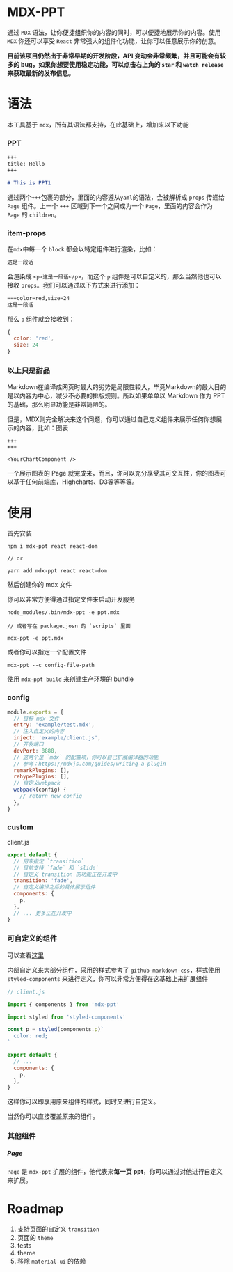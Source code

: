 # MDX-PPT

通过 `MDX` 语法，让你便捷组织你的内容的同时，可以便捷地展示你的内容。使用 `MDX` 你还可以享受 `React` 非常强大的组件化功能，让你可以任意展示你的创意。

**目前该项目仍然出于非常早期的开发阶段，API 变动会非常频繁，并且可能会有较多的 bug，如果你想要使用稳定功能，可以点击右上角的 `star` 和 `watch release` 来获取最新的发布信息。**

# 语法

本工具基于 `mdx`，所有其语法都支持，在此基础上，增加来以下功能

### PPT

```md
+++
title: Hello
+++

# This is PPT1
```

通过两个`+++`包裹的部分，里面的内容遵从`yaml`的语法，会被解析成 `props` 传递给 `Page` 组件。上一个 `+++` 区域到下一个之间成为一个 `Page`，里面的内容会作为 `Page` 的 `children`。

### item-props

在`mdx`中每一个 `block` 都会以特定组件进行渲染，比如：

```md
这是一段话
```

会渲染成 `<p>这是一段话</p>`，而这个 `p` 组件是可以自定义的，那么当然他也可以接收 `props`。我们可以通过以下方式来进行添加：

```md
===color=red,size=24
这是一段话
```

那么 `p` 组件就会接收到：

```js
{
  color: 'red',
  size: 24
}
```

### 以上只是甜品

Markdown在编译成网页时最大的劣势是局限性较大，毕竟Markdown的最大目的是以内容为中心，减少不必要的排版规则。所以如果单单以 Markdown 作为 PPT 的基础，那么明显功能是非常简陋的。

但是，MDX则完全解决来这个问题，你可以通过自己定义组件来展示任何你想展示的内容，比如：图表

```
+++
+++

<YourChartComponent />
```

一个展示图表的 Page 就完成来，而且，你可以充分享受其可交互性，你的图表可以基于任何前端库，Highcharts、D3等等等等。

# 使用

首先安装

```
npm i mdx-ppt react react-dom

// or

yarn add mdx-ppt react react-dom
```

然后创建你的 mdx 文件

你可以非常方便得通过指定文件来启动开发服务

```
node_modules/.bin/mdx-ppt -e ppt.mdx

// 或者写在 package.josn 的 `scripts` 里面

mdx-ppt -e ppt.mdx
```

或者你可以指定一个配置文件

```
mdx-ppt --c config-file-path
```

使用 `mdx-ppt build` 来创建生产环境的 bundle

### config

```js
module.exports = {
  // 目标 mdx 文件
  entry: 'example/test.mdx',
  // 注入自定义的内容
  inject: 'example/client.js',
  // 开发端口
  devPort: 8888,
  // 这两个是 `mdx` 的配置项，你可以自己扩展编译器的功能
  // 参考：https://mdxjs.com/guides/writing-a-plugin
  remarkPlugins: [],
  rehypePlugins: [],
  // 自定义webpack
  webpack(config) {
    // return new config
  },
}
```

### custom

client.js

```js
export default {
  // 用来指定 `transition`
  // 目前支持 `fade` 和 `slide`
  // 自定义 transition 的功能正在开发中
  transition: 'fade',
  // 自定义编译之后的具体展示组件
  components: {
    p,
  },
  // ... 更多正在开发中
}
```

### 可自定义的组件

可以查看[这里](https://mdxjs.com/getting-started#table-of-components)

内部自定义来大部分组件，采用的样式参考了 `github-markdown-css`，样式使用 `styled-components` 来进行定义，你可以非常方便得在这基础上来扩展组件

```js
// client.js

import { components } from 'mdx-ppt'

import styled from 'styled-components'

const p = styled(components.p)`
  color: red;
`

export default {
  // ...
  components: {
    p,
  },
}
```

这样你可以即享用原来组件的样式，同时又进行自定义。

当然你可以直接覆盖原来的组件。

### 其他组件

##### Page

`Page` 是 `mdx-ppt` 扩展的组件，他代表来**每一页 ppt**，你可以通过对他进行自定义来扩展。

# Roadmap

1. 支持页面的自定义 `transition`
2. 页面的 `theme`
3. tests
4. theme
5. 移除 `material-ui` 的依赖
